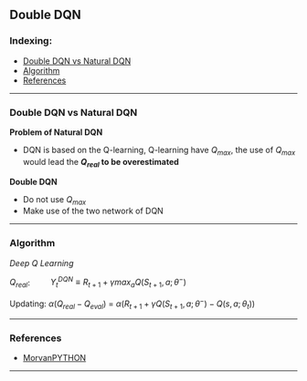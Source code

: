 ## Double DQN

### Indexing:
- [Double DQN vs Natural DQN](#Double-DQN-vs-Natural-DQN)
- [Algorithm](#Algorithm)
- [References](#References)

---
### Double DQN vs Natural DQN
**Problem of Natural DQN**
- DQN is based on the Q-learning, Q-learning have $Q_{max}$, the use of $Q_{max}$ would lead the **$Q_{real}$ to be overestimated**

**Double DQN**
- Do not use $Q_{max}$
- Make use of the two network of DQN 

---
### Algorithm
*Deep Q Learning*

$Q_{real}$: $\qquad  Y_t^{DQN}\equiv R_{t+1} + \gamma max_a Q(S_{t+1},a; \theta^{-})$ 

Updating: $\alpha (Q_{real} - Q_{eval})$ = $\alpha (R_{t+1} + \gamma Q(S_{t+1},a; \theta^{-}) - Q(s,a;\theta_t))$




---
### References
- [MorvanPYTHON](https://morvanzhou.github.io/tutorials/machine-learning/reinforcement-learning/4-5-double_DQN/)
---
